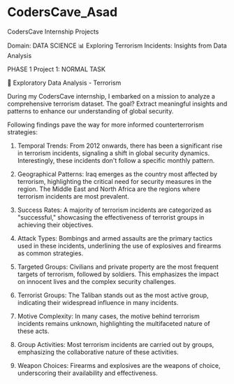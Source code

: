 # CodersCave_Asad
CodersCave Internship Projects

Domain: DATA SCIENCE
📊 Exploring Terrorism Incidents: Insights from Data Analysis

PHASE 1 Project 1: NORMAL TASK

🚀 Exploratory Data Analysis - Terrorism

During my CodersCave internship, I embarked on a mission to analyze a comprehensive terrorism dataset. The goal? Extract meaningful insights and patterns to enhance our understanding of global security.

Following findings pave the way for more informed counterterrorism strategies:

1. Temporal Trends: From 2012 onwards, there has been a significant rise in terrorism incidents, signaling a shift in global security dynamics. Interestingly, these incidents don't follow a specific monthly pattern.

2. Geographical Patterns: Iraq emerges as the country most affected by terrorism, highlighting the critical need for security measures in the region. The Middle East and North Africa are the regions where terrorism incidents are most prevalent.

3. Success Rates: A majority of terrorism incidents are categorized as "successful," showcasing the effectiveness of terrorist groups in achieving their objectives.

4. Attack Types: Bombings and armed assaults are the primary tactics used in these incidents, underlining the use of explosives and firearms as common strategies.

5. Targeted Groups: Civilians and private property are the most frequent targets of terrorism, followed by soldiers. This emphasizes the impact on innocent lives and the complex security challenges.

6. Terrorist Groups: The Taliban stands out as the most active group, indicating their widespread influence in many incidents.

7. Motive Complexity: In many cases, the motive behind terrorism incidents remains unknown, highlighting the multifaceted nature of these acts.

8. Group Activities: Most terrorism incidents are carried out by groups, emphasizing the collaborative nature of these activities.

9. Weapon Choices: Firearms and explosives are the weapons of choice, underscoring their availability and effectiveness.